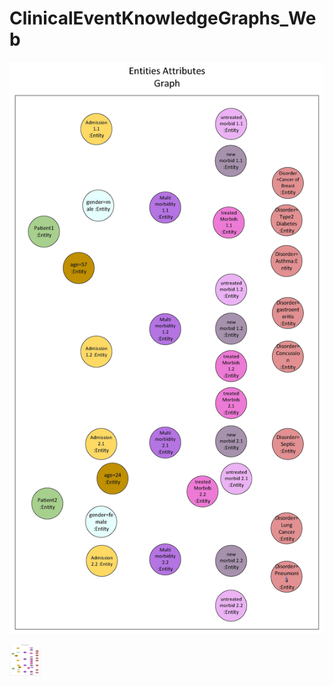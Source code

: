 # ClinicalEventKnowledgeGraphs_Web

![App Screenshot](./README_resources/CEKG_02.jpeg)


<img src="./README_resources/CEKG_02.jpeg" alt="Alt text" width="50" height="50"/>
